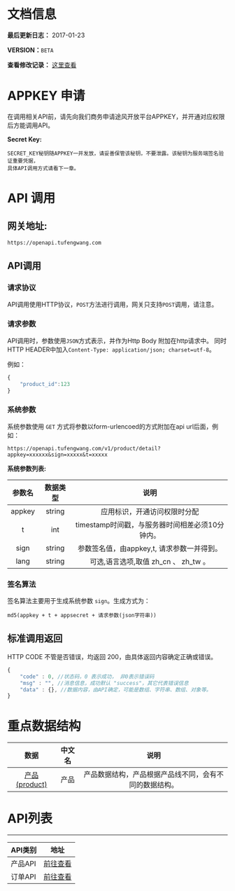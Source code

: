 # 文档信息

**最后更新日志：** 2017-01-23

**VERSION：**`BETA`

**查看修改记录：** [这里查看](updatelog.md)

# APPKEY 申请
在调用相关API前，请先向我们商务申请途风开放平台APPKEY，并开通对应权限后方能调用API。

**Secret Key:**

    SECRET_KEY秘钥随APPKEY一并发放，请妥善保管该秘钥，不要泄露。该秘钥为服务端签名验证重要凭据，
    具体API调用方式请看下一章。

# API 调用

## 网关地址:

    https://openapi.tufengwang.com

## API调用

### 请求协议

API调用使用HTTP协议，`POST`方法进行调用，网关只支持`POST`调用，请注意。

### 请求参数

API调用时，参数使用`JSON`方式表示，并作为Http Body 附加在http请求中。
同时HTTP HEADER中加入`Content-Type: application/json; charset=utf-8`。

例如：

```javascript
{
    "product_id":123
}
```

### 系统参数

系统参数使用 `GET` 方式将参数以form-urlencoed的方式附加在api url后面，例如：

    https://openapi.tufengwang.com/v1/product/detail?appkey=xxxxxx&sign=xxxxx&t=xxxxx


**系统参数列表:**

| 参数名    | 数据类型 |             说明               |
| :------: |:--------:|:------------------------------:|
| appkey   |  string  | 应用标识，开通访问权限时分配   |
| t        |  int     | timestamp时间戳，与服务器时间相差必须10分钟内。   |
| sign     |  string  | 参数签名值，由appkey,t, 请求参数一并得到。|
| lang     |  string  | 可选,语言选项,取值 zh\_cn 、 zh\_tw 。|


### 签名算法

签名算法主要用于生成系统参数 `sign`。生成方式为：

    md5(appkey + t + appsecret + 请求参数(json字符串))

## 标准调用返回

HTTP CODE 不管是否错误，均返回 200，由具体返回内容确定正确或错误。

```javascript
{
    "code" : 0, //状态码，0 表示成功， 非0表示错误码
    "msg" : "", //消息信息，成功默认 "success"，其它代表错误信息
    "data" : {}, //数据内容，由API确定，可能是数组、字符串、数组、对象等。
}
```

# 重点数据结构

| 数据     | 中文名  |             说明               |
| :------: |:--------:|:------------------------------:|
| [产品(product)](./datastruct/product.md)  |  产品  | 产品数据结构，产品根据产品线不同，会有不同的数据结构。   |



# API列表

----


| API类别    |  地址   |
| ---------- |:--------:|
|  产品API   | [前往查看](./api/product.md) |
|  订单API   | [前往查看](./api/order.md) |
